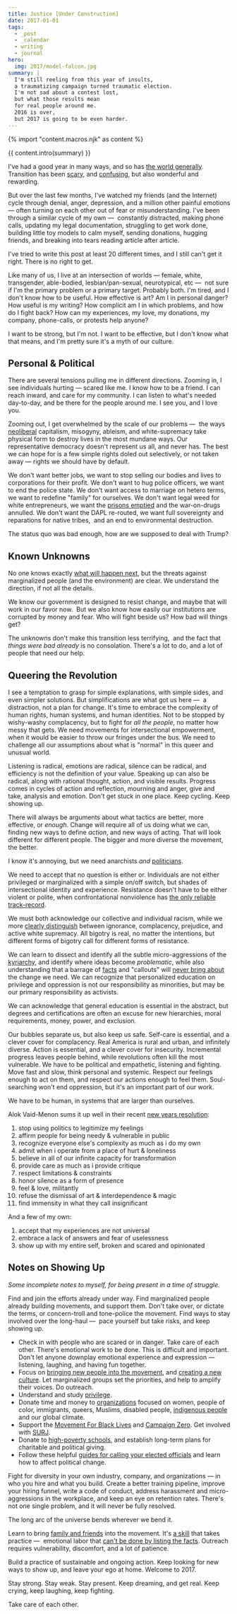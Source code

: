 ```yaml
---
title: Justice [Under Construction]
date: 2017-01-01
tags:
  - _post
  - _calendar
  - writing
  - journal
hero:
  img: 2017/model-falcon.jpg
summary: |
  I'm still reeling from this year of insults, 
  a traumatizing campaign turned traumatic election.
  I'm not sad about a contest lost,
  but what those results mean
  for real people around me.
  2016 is over,
  but 2017 is going to be even harder.
---
```


{% import "content.macros.njk" as content %}

{{ content.intro(summary) }}

I've had a good year
in many ways,
and so has [the world generally][world].
Transition has been [scary][scary],
and [confusing][confusing],
but also wonderful and rewarding.

[world]: https://www.washingtonpost.com/opinions/why-2016-was-actually-one-of-the-best-years-on-record/2016/12/30/bc12701e-ce0a-11e6-a87f-b917067331bb_story.html
[scary]: /2016/08/17/trans
[confusing]: /2016/12/24/clarifications

But over the last few months,
I've watched my friends
(and the Internet)
cycle through denial, anger, depression,
and a million other painful emotions —
often turning on each other
out of fear or misunderstanding.
I've been through a similar cycle of my own — 
constantly distracted,
making phone calls,
updating my legal documentation,
struggling to get work done,
building little toy models
to calm myself,
sending donations,
hugging friends,
and breaking into tears
reading article after article.

I've tried to write this post
at least 20 different times,
and I still can't get it right.
There is no right to get.

Like many of us,
I live at an intersection of worlds —
female, white, transgender,
able-bodied, lesbian/pan-sexual,
neurotypical, etc — 
not sure if I'm the primary problem
or a primary target.
Probably both.
I'm tired,
and I don't know how to be useful.
How effective is art?
Am I in personal danger?
How useful is my writing?
How complicit am I in which problems,
and how do I fight back?
How can my experiences, my love,
my donations, my company, phone-calls,
or protests help anyone?

I want to be strong,
but I'm not.
I want to be effective,
but I don't know what that means,
and I'm pretty sure it's a myth of our culture.


## Personal & Political

There are several tensions
pulling me in different directions.
Zooming in,
I see individuals hurting —
scared like me.
I know how to be a friend.
I can reach inward,
and care for my community.
I can listen to what's needed day-to-day,
and be there for the people around me.
I see you, and I love you.

Zooming out,
I get overwhelmed by the scale of our problems — 
the ways [neoliberal][neoliberal] capitalism,
misogyny, ableism, and white-supremacy
take physical form
to destroy lives in the most mundane ways.
Our representative democracy doesn't represent us all,
and never has.
The best we can hope for
is a few simple rights doled out selectively,
or not taken away —
rights we should have by default.

[neoliberal]: https://www.theguardian.com/commentisfree/2016/nov/09/rise-of-the-davos-class-sealed-americas-fate

We don't want better jobs,
we want to stop selling our bodies and lives
to corporations for their profit.
We don't want to hug police officers,
we want to end the police state.
We don't want access to marriage
on hetero terms,
we want to redefine "family"
for ourselves.
We don't want legal weed for white entrepreneurs,
we want the [prisons emptied][prisons]
and the war-on-drugs annulled.
We don't want the DAPL re-routed,
we want full sovereignty
and reparations for native tribes, 
and an end to environmental destruction.

[prisons]: http://newjimcrow.com/

The status quo was bad enough,
how are we supposed to deal with Trump?


## Known Unknowns

No one knows exactly [what will happen next][next],
but the threats against marginalized people
(and the environment)
are clear.
We understand the direction,
if not all the details.

[next]: http://www.nytimes.com/interactive/2016/11/21/us/politics/what-trump-wants-to-do-in-his-first-100-days-and-how-difficult-each-will-be.html?smid=tw-nytimes&smtyp=cur&_r=0

We know our government is designed to resist change,
and maybe that will work in our favor now. 
But we also know how easily our institutions
are corrupted by money and fear.
Who will fight beside us?
How bad will things get?

The unknowns don't make this transition less terrifying, 
and the fact that *things were bad already*
is no consolation.
There's a lot to do,
and a lot of people that need our help.


## Queering the Revolution

I see a temptation to grasp for simple explanations,
with simple sides,
and even simpler solutions.
But simplifications are what got us here — 
a distraction,
not a plan for change.
It's time to embrace
the complexity of human rights,
human systems,
and human identities.
Not to be stopped by wishy-washy complacency,
but to fight for *all the people*,
no matter how messy that gets.
We need movements for intersectional empowerment,
when it would be easier to throw our fringes
under the bus.
We need to challenge all our assumptions
about what is "normal"
in this queer and unusual world.

Listening is radical,
emotions are radical,
silence can be radical,
and efficiency
is not the definition of your value.
Speaking up can also be radical,
along with rational thought,
action,
and visible results.
Progress comes in cycles of action and reflection,
mourning and anger,
give and take,
analysis and emotion.
Don't get stuck in one place.
Keep cycling.
Keep showing up.

There will always be arguments
about what tactics are better,
more effective,
or *enough*.
Change will require
all of us doing what we can, 
finding new ways to define *action*,
and new ways of acting.
That will look different
for different people.
The bigger and more diverse the movement,
the better.

I know it's annoying,
but we need anarchists *and* [politicians][politicians].

[politicians]: http://www.sheshouldrun.org/

We need to accept that no question is either or.
Individuals are not
either privileged or marginalized
with a simple on/off switch,
but shades of intersectional
identity and experience.
Resistance doesn't have to be either violent or polite,
when confrontational nonviolence
has [the only reliable track-record][track-record].

[track-record]: https://www.washingtonpost.com/news/monkey-cage/wp/2016/11/21/people-are-in-the-streets-protesting-donald-trump-but-when-does-protest-actually-work/?utm_term=.1d9c0a0f5fe8

We must both acknowledge
our collective and individual racism,
while we more [clearly distinguish][distinguish] between
ignorance, complacency, prejudice,
and active white supremacy.
All bigotry is real,
no matter the intentions,
but different forms of bigotry
call for different forms of resistance.

[distinguish]: https://medium.com/@juliaserano/prejudice-political-correctness-and-the-normalization-of-donald-trump-28c563154e48#.eev3frwt1

We can learn to dissect and identify
all the subtle micro-aggressions
of the [kyriarchy][kyriarchy],
and identify where ideas become *problematic*,
while also understanding
that a barrage of [facts][facts] and "callouts"
will [never bring about][change]
the change we need.
We can recognize that personalized education
on privilege and oppression
is not our responsibility as minorities,
but may be our primary responsibility
as activists.

[kyriarchy]: https://en.wikipedia.org/wiki/Kyriarchy
[facts]: http://www.vox.com/policy-and-politics/2016/11/16/13426448/trump-psychology-fact-checking-lies
[change]: http://www.vox.com/identities/2016/11/15/13595508/racism-trump-research-study

We can acknowledge that
general education is essential in the abstract,
but degrees and certifications are often
an excuse for new hierarchies,
moral requirements,
money, power, and exclusion.

Our bubbles separate us,
but also keep us safe.
Self-care is essential,
and a clever cover for complacency.
Real America is rural and urban,
and infinitely diverse.
Action is essential,
and a clever cover for insecurity.
Incremental progress leaves people behind,
while revolutions often kill the most vulnerable.
We have to be political and empathetic,
listening and fighting.
Move fast and slow,
think personal and systemic.
Respect our feelings
enough to act on them,
and respect our actions
enough to feel them.
Soul-searching won't end oppression,
but it's an important part of our work.

We have to be human,
in systems that are larger than ourselves.

Alok Vaid-Menon sums it up well
in their recent [new years resolution][resolution]:

1. stop using politics to legitimize my feelings
2. affirm people for being needy & vulnerable in public
3. recognize everyone else's complexity as much as i do my own
4. admit when i operate from a place of hurt & loneliness
5. believe in all of our infinite capacity for transformation
6. provide care as much as i provide critique
7. respect limitations & constraints
8. honor silence as a form of presence
9. feel & love, militantly
10. refuse the dismissal of art & interdependence & magic
11. find immensity in what they call insignificant

[resolution]: https://www.facebook.com/AlokVaidMenon/posts/1636504483312005

And a few of my own:

1. accept that my experiences are not universal
2. embrace a lack of answers and fear of uselessness
3. show up with my entire self, broken and scared and opinionated


## Notes on Showing Up

*Some incomplete notes to myself,
for being present
in a time of struggle.*

Find and join the efforts already under way.
Find marginalized people
already building movements,
and support them.
Don't take over,
or dictate the terms,
or concern-troll and tone-police the movement.
Find ways to stay involved
over the long-haul — 
pace yourself but take risks,
and keep showing up.

- Check in with people who are scared or in danger.
  Take care of each other.
  There's emotional work to be done.
  This is difficult and important.
  Don't let anyone downplay
  emotional experience and expression —
  listening, laughing,
  and having fun together.
- Focus on
  [bringing new people into the movement][movement],
  and [creating a new culture][culture].
  Let marginalized groups set the priorities,
  and help to amplify their voices.
  Do outreach.
- Understand and study [privilege][privilege].
- Donate time and money
  to [organizations][organizations]
  focused on
  women, people of color,
  immigrants, queers, Muslims,
  disabled people, [indigenous people][indigenous]
  and our global climate.
- Support the
  [Movement For Black Lives][m4bl]
  and
  [Campaign Zero][zero].
  Get involved with
  [SURJ][surj].
- Donate to [high-poverty schools][schools],
  and establish long-term plans for
  charitable and political giving.
- Follow these helpful
  [guides for calling your elected officials][officials]
  and learn how to affect
  political change.

[movement]: http://www.surjaction.org/
[culture]: http://www.theestablishment.co/2016/11/11/we-have-to-create-a-culture-that-wont-vote-for-trump/
[privilege]: http://code.ucsd.edu/~pcosman/Backpack.pdf
[organizations]: http://togetherlist.com/
[indigenous]: http://sacredstonecamp.org/blog/2016/12/31/standing-rock-to-the-world-10-indigenous-and-environmental-struggles-you-can-support-in-2017
[m4bl]: https://policy.m4bl.org/
[zero]: http://www.joincampaignzero.org/#vision
[surj]: http://www.surjaction.org/
[schools]: https://www.donorschoose.org
[officials]: https://docs.google.com/spreadsheets/u/1/d/174f0WBSVNSdcQ5_S6rWPGB3pNCsruyyM_ZRQ6QUhGmo/htmlview

Fight for diversity in your own industry,
company, and organizations —
in who you hire and what you build.
Create a better training pipeline,
improve your hiring funnel,
write a code of conduct,
address harassment
and micro-aggressions in the workplace,
and keep an eye on retention rates.
There's not one single problem,
and it will never be fully resolved.

The long arc of the universe bends
wherever we bend it.

Learn to bring
[family and friends][family]
into the movement.
It's [a skill][skill] that takes practice — 
emotional labor that
[can't be done by listing the facts][facts].
Outreach requires vulnerability,
discomfort,
and a lot of patience.

[family]: https://docs.google.com/document/d/1bC0nyqFNx6VhBgNZDB0Oan1aa0i_UtuWeBLnOPWrJ5M/preview
[skill]: http://www.vox.com/2016/11/23/13708996/argue-better-science
[facts]: http://www.vox.com/2014/4/6/5556462/brain-dead-how-politics-makes-us-stupid

Build a practice of sustainable and ongoing action.
Keep looking for new ways to show up,
and leave your ego at home.
Welcome to 2017.

Stay strong.
Stay weak.
Stay present.
Keep dreaming,
and get real.
Keep crying, keep laughing, keep fighting.

Take care of each other.
